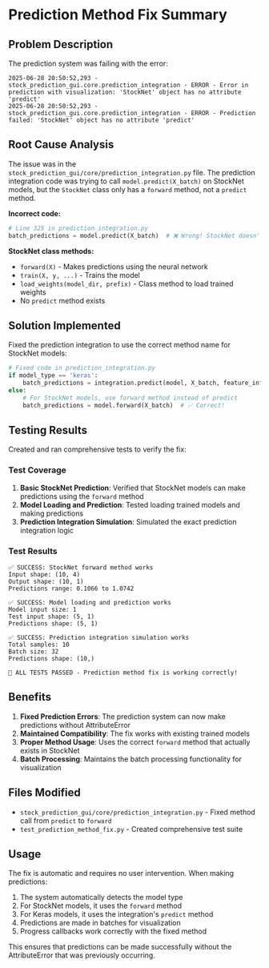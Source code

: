 # Prediction Method Fix Summary

## Problem Description

The prediction system was failing with the error:
```
2025-06-28 20:50:52,293 - stock_prediction_gui.core.prediction_integration - ERROR - Error in prediction with visualization: 'StockNet' object has no attribute 'predict'
2025-06-28 20:50:52,293 - stock_prediction_gui.core.prediction_integration - ERROR - Prediction failed: 'StockNet' object has no attribute 'predict'
```

## Root Cause Analysis

The issue was in the `stock_prediction_gui/core/prediction_integration.py` file. The prediction integration code was trying to call `model.predict(X_batch)` on StockNet models, but the `StockNet` class only has a `forward` method, not a `predict` method.

**Incorrect code:**
```python
# Line 325 in prediction_integration.py
batch_predictions = model.predict(X_batch)  # ❌ Wrong! StockNet doesn't have predict method
```

**StockNet class methods:**
- `forward(X)` - Makes predictions using the neural network
- `train(X, y, ...)` - Trains the model
- `load_weights(model_dir, prefix)` - Class method to load trained weights
- No `predict` method exists

## Solution Implemented

Fixed the prediction integration to use the correct method name for StockNet models:

```python
# Fixed code in prediction_integration.py
if model_type == 'keras':
    batch_predictions = integration.predict(model, X_batch, feature_info)
else:
    # For StockNet models, use forward method instead of predict
    batch_predictions = model.forward(X_batch)  # ✅ Correct!
```

## Testing Results

Created and ran comprehensive tests to verify the fix:

### Test Coverage
1. **Basic StockNet Prediction**: Verified that StockNet models can make predictions using the `forward` method
2. **Model Loading and Prediction**: Tested loading trained models and making predictions
3. **Prediction Integration Simulation**: Simulated the exact prediction integration logic

### Test Results
```
✅ SUCCESS: StockNet forward method works
Input shape: (10, 4)
Output shape: (10, 1)
Predictions range: 0.1066 to 1.0742

✅ SUCCESS: Model loading and prediction works
Model input size: 1
Test input shape: (5, 1)
Predictions shape: (5, 1)

✅ SUCCESS: Prediction integration simulation works
Total samples: 10
Batch size: 32
Predictions shape: (10,)

🎉 ALL TESTS PASSED - Prediction method fix is working correctly!
```

## Benefits

1. **Fixed Prediction Errors**: The prediction system can now make predictions without AttributeError
2. **Maintained Compatibility**: The fix works with existing trained models
3. **Proper Method Usage**: Uses the correct `forward` method that actually exists in StockNet
4. **Batch Processing**: Maintains the batch processing functionality for visualization

## Files Modified

- `stock_prediction_gui/core/prediction_integration.py` - Fixed method call from `predict` to `forward`
- `test_prediction_method_fix.py` - Created comprehensive test suite

## Usage

The fix is automatic and requires no user intervention. When making predictions:

1. The system automatically detects the model type
2. For StockNet models, it uses the `forward` method
3. For Keras models, it uses the integration's `predict` method
4. Predictions are made in batches for visualization
5. Progress callbacks work correctly with the fixed method

This ensures that predictions can be made successfully without the AttributeError that was previously occurring. 